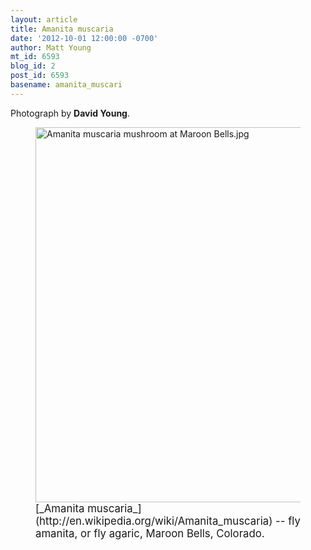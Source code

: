 ```yaml
---
layout: article
title: Amanita muscaria
date: '2012-10-01 12:00:00 -0700'
author: Matt Young
mt_id: 6593
blog_id: 2
post_id: 6593
basename: amanita_muscari
---
```

Photograph by **David Young**.

<figure>
<img src="{{ site.baseurl }}/uploads/2012/Amanita%20muscaria%20mushroom%20at%20Maroon%20Bells.jpg" alt="Amanita muscaria mushroom at Maroon Bells.jpg" width="600" />
<figcaption markdown="span">
<big>[_Amanita muscaria_](http://en.wikipedia.org/wiki/Amanita_muscaria) -- fly amanita, or fly agaric, Maroon Bells, Colorado.</big>

</figcaption>
</figure>
